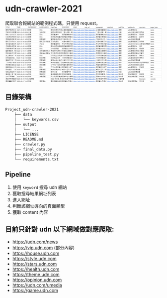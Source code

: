 # udn-crawler-2021 
爬取聯合報網站的範例程式碼，只使用 request。
![](img/output_example.png)

## 目錄架構
```
Project_udn-crawler-2021
    ├── data
    │   └── keywords.csv
    ├── output
    │   └── ...    
    ├── LICENSE
    ├── README.md
    ├── crawler.py
    ├── final_data.py
    ├── pipeline_test.py
    └── requirements.txt
```
## Pipeline
1. 使用 `keyword` 搜尋 udn 網站
2. 獲取搜尋結果網址列表
3. 進入網址
4. 判斷該網址導向的頁面類型
5. 獲取 content 內容

## 目前只針對 udn 以下網域做對應爬取:
- https://udn.com/news
- https://vip.udn.com (部分內容)
- https://house.udn.com
- https://style.udn.com
- https://stars.udn.com
- https://health.udn.com
- https://theme.udn.com
- https://opinion.udn.com
- https://udn.com/umedia
- https://game.udn.com
